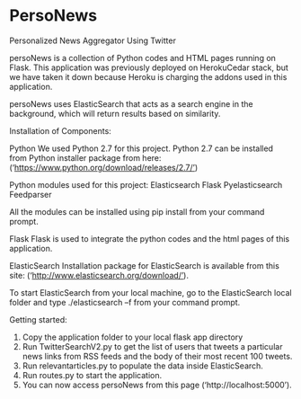 # PersoNews
Personalized News Aggregator Using Twitter

persoNews is a collection of Python codes and HTML pages running on Flask. This
application was previously deployed on Heroku­Cedar stack, but we have taken it down
because Heroku is charging the addons used in this application.

persoNews uses ElasticSearch that acts as a search engine in the background, which will
return results based on similarity.

Installation of Components:

Python
We used Python 2.7 for this project. Python 2.7 can be installed from Python installer package
from here: (‘https://www.python.org/download/releases/2.7/’)

Python modules used for this project:
Elasticsearch
Flask
Pyelasticsearch
Feedparser

All the modules can be installed using
pip install <modulename>
from your command prompt.

Flask
Flask is used to integrate the python codes and the html pages of this application.

ElasticSearch
Installation package for ElasticSearch is available from this site:
(‘http://www.elasticsearch.org/download/’).

To start ElasticSearch from your local machine, go to the ElasticSearch local folder and type
./elasticsearch –f
from your command prompt.

Getting started:
1. Copy the application folder to your local flask app directory
2. Run TwitterSearchV2.py to get the list of users that tweets a particular news links from
RSS feeds and the body of their most recent 100 tweets.
3. Run relevantarticles.py to populate the data inside ElasticSearch.
4. Run routes.py to start the application.
5. You can now access persoNews from this page (‘http://localhost:5000’).
